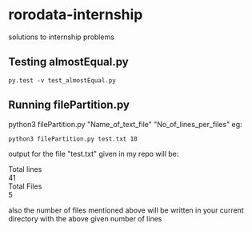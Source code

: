 # rorodata-internship
solutions to internship problems

## Testing almostEqual.py

`py.test -v test_almostEqual.py`

## Running filePartition.py

python3 filePartition.py "Name_of_text_file" "No_of_lines_per_files"
eg:

`python3 filePartition.py test.txt 10`

output for the file "test.txt" given in my repo will be:

Total lines  
41  
Total Files  
5  

also the number of files mentioned above will be written in your current directory with the above given number of lines
